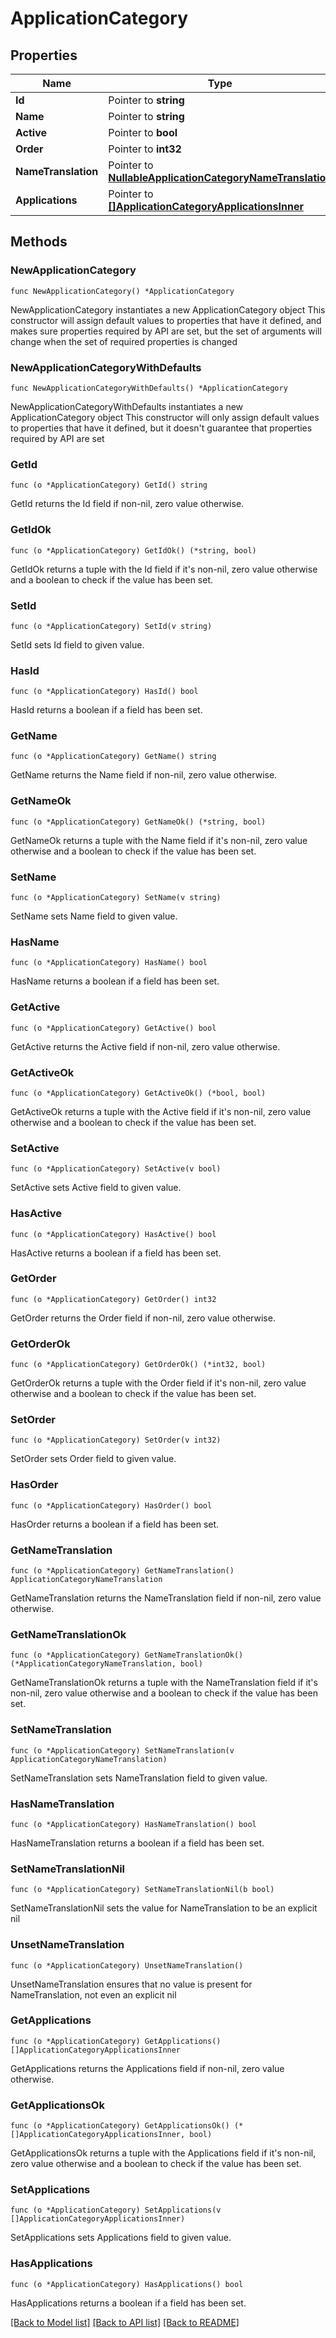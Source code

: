 # ApplicationCategory

## Properties

Name | Type | Description | Notes
------------ | ------------- | ------------- | -------------
**Id** | Pointer to **string** |  | [optional] 
**Name** | Pointer to **string** |  | [optional] 
**Active** | Pointer to **bool** |  | [optional] 
**Order** | Pointer to **int32** |  | [optional] 
**NameTranslation** | Pointer to [**NullableApplicationCategoryNameTranslation**](ApplicationCategoryNameTranslation.md) |  | [optional] 
**Applications** | Pointer to [**[]ApplicationCategoryApplicationsInner**](ApplicationCategoryApplicationsInner.md) |  | [optional] 

## Methods

### NewApplicationCategory

`func NewApplicationCategory() *ApplicationCategory`

NewApplicationCategory instantiates a new ApplicationCategory object
This constructor will assign default values to properties that have it defined,
and makes sure properties required by API are set, but the set of arguments
will change when the set of required properties is changed

### NewApplicationCategoryWithDefaults

`func NewApplicationCategoryWithDefaults() *ApplicationCategory`

NewApplicationCategoryWithDefaults instantiates a new ApplicationCategory object
This constructor will only assign default values to properties that have it defined,
but it doesn't guarantee that properties required by API are set

### GetId

`func (o *ApplicationCategory) GetId() string`

GetId returns the Id field if non-nil, zero value otherwise.

### GetIdOk

`func (o *ApplicationCategory) GetIdOk() (*string, bool)`

GetIdOk returns a tuple with the Id field if it's non-nil, zero value otherwise
and a boolean to check if the value has been set.

### SetId

`func (o *ApplicationCategory) SetId(v string)`

SetId sets Id field to given value.

### HasId

`func (o *ApplicationCategory) HasId() bool`

HasId returns a boolean if a field has been set.

### GetName

`func (o *ApplicationCategory) GetName() string`

GetName returns the Name field if non-nil, zero value otherwise.

### GetNameOk

`func (o *ApplicationCategory) GetNameOk() (*string, bool)`

GetNameOk returns a tuple with the Name field if it's non-nil, zero value otherwise
and a boolean to check if the value has been set.

### SetName

`func (o *ApplicationCategory) SetName(v string)`

SetName sets Name field to given value.

### HasName

`func (o *ApplicationCategory) HasName() bool`

HasName returns a boolean if a field has been set.

### GetActive

`func (o *ApplicationCategory) GetActive() bool`

GetActive returns the Active field if non-nil, zero value otherwise.

### GetActiveOk

`func (o *ApplicationCategory) GetActiveOk() (*bool, bool)`

GetActiveOk returns a tuple with the Active field if it's non-nil, zero value otherwise
and a boolean to check if the value has been set.

### SetActive

`func (o *ApplicationCategory) SetActive(v bool)`

SetActive sets Active field to given value.

### HasActive

`func (o *ApplicationCategory) HasActive() bool`

HasActive returns a boolean if a field has been set.

### GetOrder

`func (o *ApplicationCategory) GetOrder() int32`

GetOrder returns the Order field if non-nil, zero value otherwise.

### GetOrderOk

`func (o *ApplicationCategory) GetOrderOk() (*int32, bool)`

GetOrderOk returns a tuple with the Order field if it's non-nil, zero value otherwise
and a boolean to check if the value has been set.

### SetOrder

`func (o *ApplicationCategory) SetOrder(v int32)`

SetOrder sets Order field to given value.

### HasOrder

`func (o *ApplicationCategory) HasOrder() bool`

HasOrder returns a boolean if a field has been set.

### GetNameTranslation

`func (o *ApplicationCategory) GetNameTranslation() ApplicationCategoryNameTranslation`

GetNameTranslation returns the NameTranslation field if non-nil, zero value otherwise.

### GetNameTranslationOk

`func (o *ApplicationCategory) GetNameTranslationOk() (*ApplicationCategoryNameTranslation, bool)`

GetNameTranslationOk returns a tuple with the NameTranslation field if it's non-nil, zero value otherwise
and a boolean to check if the value has been set.

### SetNameTranslation

`func (o *ApplicationCategory) SetNameTranslation(v ApplicationCategoryNameTranslation)`

SetNameTranslation sets NameTranslation field to given value.

### HasNameTranslation

`func (o *ApplicationCategory) HasNameTranslation() bool`

HasNameTranslation returns a boolean if a field has been set.

### SetNameTranslationNil

`func (o *ApplicationCategory) SetNameTranslationNil(b bool)`

 SetNameTranslationNil sets the value for NameTranslation to be an explicit nil

### UnsetNameTranslation
`func (o *ApplicationCategory) UnsetNameTranslation()`

UnsetNameTranslation ensures that no value is present for NameTranslation, not even an explicit nil
### GetApplications

`func (o *ApplicationCategory) GetApplications() []ApplicationCategoryApplicationsInner`

GetApplications returns the Applications field if non-nil, zero value otherwise.

### GetApplicationsOk

`func (o *ApplicationCategory) GetApplicationsOk() (*[]ApplicationCategoryApplicationsInner, bool)`

GetApplicationsOk returns a tuple with the Applications field if it's non-nil, zero value otherwise
and a boolean to check if the value has been set.

### SetApplications

`func (o *ApplicationCategory) SetApplications(v []ApplicationCategoryApplicationsInner)`

SetApplications sets Applications field to given value.

### HasApplications

`func (o *ApplicationCategory) HasApplications() bool`

HasApplications returns a boolean if a field has been set.


[[Back to Model list]](HOW-TO.md#documentation-for-models) [[Back to API list]](HOW-TO.md#documentation-for-api-endpoints) [[Back to README]](HOW-TO.md)


